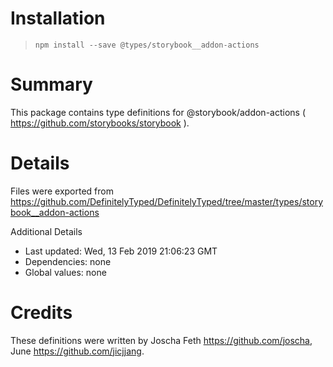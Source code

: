 # Installation
> `npm install --save @types/storybook__addon-actions`

# Summary
This package contains type definitions for @storybook/addon-actions ( https://github.com/storybooks/storybook ).

# Details
Files were exported from https://github.com/DefinitelyTyped/DefinitelyTyped/tree/master/types/storybook__addon-actions

Additional Details
 * Last updated: Wed, 13 Feb 2019 21:06:23 GMT
 * Dependencies: none
 * Global values: none

# Credits
These definitions were written by Joscha Feth <https://github.com/joscha>, June <https://github.com/jicjjang>.
